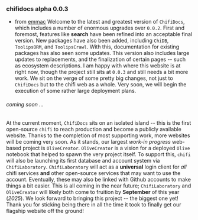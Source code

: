 ### chifidocs alpha 0.0.3
- from [emmac](https://github.com/emmaccode)
Welcome to the latest and greatest version of `ChifiDocs`, which includes a number of enormous upgrades over `0.0.2`. First and foremost, features like **search** have been refined into an acceptable final version. New packages have also been added, including `ChiDB`, `ToolipsORM`, and `ToolipsCrawl`. With this, documentation for existing packages has also seen some updates. This version also includes large updates to replacements, and the finalization of certain pages -- such as ecosystem descriptions. I am happy with where this website is at right now, though the project still sits at `0.0.3` and still needs a bit more work. We sit on the verge of some pretty big changes, not just to `ChifiDocs` but to the chifi web as a whole. Very soon, we will begin the execution of some rather large deployment plans.
###### coming soon ...
At the current moment, `ChifiDocs` sits on an isolated island -- this is the first open-source `chifi` to reach production and become a publicly available website. Thanks to the completion of most supporting work, more websites will be coming very soon. As it stands, our largest *work-in progress* web-based project is `OliveCreator`. `OliveCreator` is a vision for a deployed `Olive` notebook that helped to spawn the very project itself. To support this, `chifi` will also be launching its first database and account system via `ChifiLaboratory`. `ChifiLaboratory` will act as a **universal** login client for *all* chifi services **and** other open-source services that may want to use the account. Eventually, these may also be linked with Github accounts to make things a bit easier. This is all coming in the near future; `ChifiLaboratory` and `OliveCreator` will likely both come to fruition by **September** of this year (*2025*). We look forward to bringing this project -- the biggest one yet! Thank you for sticking being there in all the time it took to finally get our flagship website off the ground!
